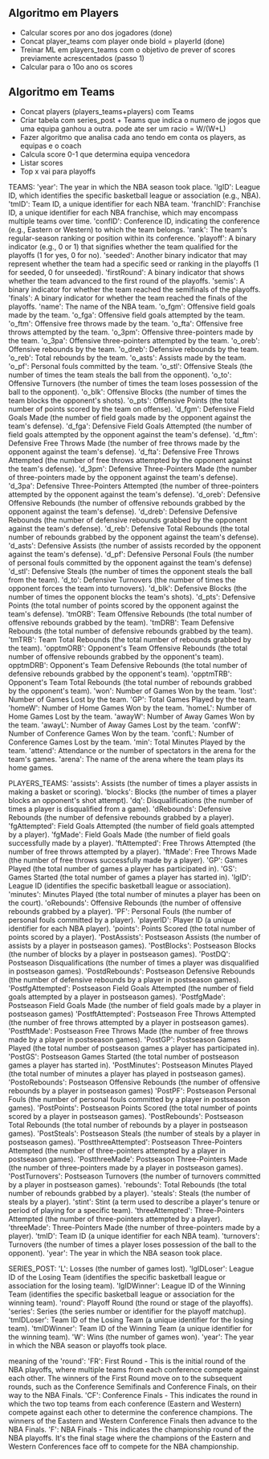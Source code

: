 ## Algoritmo em Players

- Calcular scores por ano dos jogadores (done)
- Concat player_teams com player onde bioId = playerId (done)
- Treinar ML em players_teams com o objetivo de prever of scores previamente acrescentados (passo 1)
- Calcular para o 10o ano os scores

## Algoritmo em Teams

- Concat players (players_teams+players) com Teams
- Criar tabela com series_post + Teams que indica o numero de jogos que uma equipa ganhou a outra. pode ate ser um racio = W/(W+L)
- Fazer algoritmo que analisa cada ano tendo em conta os players, as equipas e o coach
- Calcula score 0-1 que determina equipa vencedora
- Listar scores
- Top x vai para playoffs


TEAMS:
'year': The year in which the NBA season took place.
'lgID': League ID, which identifies the specific basketball league or association (e.g., NBA).
'tmID': Team ID, a unique identifier for each NBA team.
'franchID': Franchise ID, a unique identifier for each NBA franchise, which may encompass multiple teams over time.
'confID': Conference ID, indicating the conference (e.g., Eastern or Western) to which the team belongs.
'rank': The team's regular-season ranking or position within its conference.
'playoff': A binary indicator (e.g., 0 or 1) that signifies whether the team qualified for the playoffs (1 for yes, 0 for no).
'seeded': Another binary indicator that may represent whether the team had a specific seed or ranking in the playoffs (1 for seeded, 0 for unseeded).
'firstRound': A binary indicator that shows whether the team advanced to the first round of the playoffs.
'semis': A binary indicator for whether the team reached the semifinals of the playoffs.
'finals': A binary indicator for whether the team reached the finals of the playoffs.
'name': The name of the NBA team.
'o_fgm': Offensive field goals made by the team.
'o_fga': Offensive field goals attempted by the team.
'o_ftm': Offensive free throws made by the team.
'o_fta': Offensive free throws attempted by the team.
'o_3pm': Offensive three-pointers made by the team.
'o_3pa': Offensive three-pointers attempted by the team.
'o_oreb': Offensive rebounds by the team.
'o_dreb': Defensive rebounds by the team.
'o_reb': Total rebounds by the team.
'o_asts': Assists made by the team.
'o_pf': Personal fouls committed by the team.
'o_stl': Offensive Steals (the number of times the team steals the ball from the opponent).
'o_to': Offensive Turnovers (the number of times the team loses possession of the ball to the opponent).
'o_blk': Offensive Blocks (the number of times the team blocks the opponent's shots).
'o_pts': Offensive Points (the total number of points scored by the team on offense).
'd_fgm': Defensive Field Goals Made (the number of field goals made by the opponent against the team's defense).
'd_fga': Defensive Field Goals Attempted (the number of field goals attempted by the opponent against the team's defense).
'd_ftm': Defensive Free Throws Made (the number of free throws made by the opponent against the team's defense).
'd_fta': Defensive Free Throws Attempted (the number of free throws attempted by the opponent against the team's defense).
'd_3pm': Defensive Three-Pointers Made (the number of three-pointers made by the opponent against the team's defense).
'd_3pa': Defensive Three-Pointers Attempted (the number of three-pointers attempted by the opponent against the team's defense).
'd_oreb': Defensive Offensive Rebounds (the number of offensive rebounds grabbed by the opponent against the team's defense).
'd_dreb': Defensive Defensive Rebounds (the number of defensive rebounds grabbed by the opponent against the team's defense).
'd_reb': Defensive Total Rebounds (the total number of rebounds grabbed by the opponent against the team's defense).
'd_asts': Defensive Assists (the number of assists recorded by the opponent against the team's defense).
'd_pf': Defensive Personal Fouls (the number of personal fouls committed by the opponent against the team's defense)
'd_stl': Defensive Steals (the number of times the opponent steals the ball from the team).
'd_to': Defensive Turnovers (the number of times the opponent forces the team into turnovers).
'd_blk': Defensive Blocks (the number of times the opponent blocks the team's shots).
'd_pts': Defensive Points (the total number of points scored by the opponent against the team's defense).
'tmORB': Team Offensive Rebounds (the total number of offensive rebounds grabbed by the team).
'tmDRB': Team Defensive Rebounds (the total number of defensive rebounds grabbed by the team).
'tmTRB': Team Total Rebounds (the total number of rebounds grabbed by the team).
'opptmORB': Opponent's Team Offensive Rebounds (the total number of offensive rebounds grabbed by the opponent's team).
opptmDRB': Opponent's Team Defensive Rebounds (the total number of defensive rebounds grabbed by the opponent's team).
'opptmTRB': Opponent's Team Total Rebounds (the total number of rebounds grabbed by the opponent's team).
'won': Number of Games Won by the team.
'lost': Number of Games Lost by the team.
'GP': Total Games Played by the team.
'homeW': Number of Home Games Won by the team.
'homeL': Number of Home Games Lost by the team.
'awayW': Number of Away Games Won by the team.
'awayL': Number of Away Games Lost by the team.
'confW': Number of Conference Games Won by the team.
'confL': Number of Conference Games Lost by the team.
'min': Total Minutes Played by the team.
'attend': Attendance or the number of spectators in the arena for the team's games.
'arena': The name of the arena where the team plays its home games.

PLAYERS_TEAMS:
'assists': Assists (the number of times a player assists in making a basket or scoring).
'blocks': Blocks (the number of times a player blocks an opponent's shot attempt).
'dq': Disqualifications (the number of times a player is disqualified from a game).
'dRebounds': Defensive Rebounds (the number of defensive rebounds grabbed by a player).
'fgAttempted': Field Goals Attempted (the number of field goals attempted by a player).
'fgMade': Field Goals Made (the number of field goals successfully made by a player).
'ftAttempted': Free Throws Attempted (the number of free throws attempted by a player).
'ftMade': Free Throws Made (the number of free throws successfully made by a player).
'GP': Games Played (the total number of games a player has participated in).
'GS': Games Started (the total number of games a player has started in).
'lgID': League ID (identifies the specific basketball league or association).
'minutes': Minutes Played (the total number of minutes a player has been on the court).
'oRebounds': Offensive Rebounds (the number of offensive rebounds grabbed by a player).
'PF': Personal Fouls (the number of personal fouls committed by a player).
'playerID': Player ID (a unique identifier for each NBA player).
'points': Points Scored (the total number of points scored by a player).
'PostAssists': Postseason Assists (the number of assists by a player in postseason games).
'PostBlocks': Postseason Blocks (the number of blocks by a player in postseason games).
'PostDQ': Postseason Disqualifications (the number of times a player was disqualified in postseason games).
'PostdRebounds': Postseason Defensive Rebounds (the number of defensive rebounds by a player in postseason games).
'PostfgAttempted': Postseason Field Goals Attempted (the number of field goals attempted by a player in postseason games).
'PostfgMade': Postseason Field Goals Made (the number of field goals made by a player in postseason games)
'PostftAttempted': Postseason Free Throws Attempted (the number of free throws attempted by a player in postseason games).
'PostftMade': Postseason Free Throws Made (the number of free throws made by a player in postseason games).
'PostGP': Postseason Games Played (the total number of postseason games a player has participated in).
'PostGS': Postseason Games Started (the total number of postseason games a player has started in).
'PostMinutes': Postseason Minutes Played (the total number of minutes a player has played in postseason games).
'PostoRebounds': Postseason Offensive Rebounds (the number of offensive rebounds by a player in postseason games)
'PostPF': Postseason Personal Fouls (the number of personal fouls committed by a player in postseason games).
'PostPoints': Postseason Points Scored (the total number of points scored by a player in postseason games).
'PostRebounds': Postseason Total Rebounds (the total number of rebounds by a player in postseason games).
'PostSteals': Postseason Steals (the number of steals by a player in postseason games).
'PostthreeAttempted': Postseason Three-Pointers Attempted (the number of three-pointers attempted by a player in postseason games).
'PostthreeMade': Postseason Three-Pointers Made (the number of three-pointers made by a player in postseason games).
'PostTurnovers': Postseason Turnovers (the number of turnovers committed by a player in postseason games).
'rebounds': Total Rebounds (the total number of rebounds grabbed by a player).
'steals': Steals (the number of steals by a player).
'stint': Stint (a term used to describe a player's tenure or period of playing for a specific team).
'threeAttempted': Three-Pointers Attempted (the number of three-pointers attempted by a player).
'threeMade': Three-Pointers Made (the number of three-pointers made by a player).
'tmID': Team ID (a unique identifier for each NBA team).
'turnovers': Turnovers (the number of times a player loses possession of the ball to the opponent).
'year': The year in which the NBA season took place.


SERIES_POST:
'L': Losses (the number of games lost).
'lgIDLoser': League ID of the Losing Team (identifies the specific basketball league or association for the losing team).
'lgIDWinner': League ID of the Winning Team (identifies the specific basketball league or association for the winning team).
'round': Playoff Round (the round or stage of the playoffs).
'series': Series (the series number or identifier for the playoff matchup).
'tmIDLoser': Team ID of the Losing Team (a unique identifier for the losing team).
'tmIDWinner': Team ID of the Winning Team (a unique identifier for the winning team).
'W': Wins (the number of games won).
'year': The year in which the NBA season or playoffs took place.

meaning of the 'round':
'FR': First Round - This is the initial round of the NBA playoffs, where multiple teams from each conference compete against each other. The winners of the First Round move on to the subsequent rounds, such as the Conference Semifinals and Conference Finals, on their way to the NBA Finals.
'CF': Conference Finals - This indicates the round in which the two top teams from each conference (Eastern and Western) compete against each other to determine the conference champions. The winners of the Eastern and Western Conference Finals then advance to the NBA Finals.
'F': NBA Finals - This indicates the championship round of the NBA playoffs. It's the final stage where the champions of the Eastern and Western Conferences face off to compete for the NBA championship.
